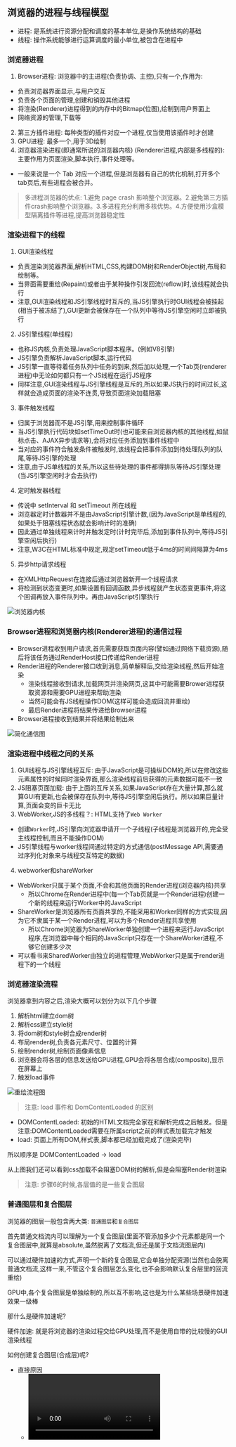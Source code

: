 ## 浏览器的进程与线程模型
- 进程: 是系统进行资源分配和调度的基本单位,是操作系统结构的基础
- 线程: 操作系统能够进行运算调度的最小单位,被包含在进程中

### 浏览器进程
1. Browser进程: 浏览器中的主进程(负责协调、主控),只有一个,作用为:
  - 负责浏览器界面显示,与用户交互
  - 负责各个页面的管理,创建和销毁其他进程
  - 将渲染(Renderer)进程得到的内存中的Bitmap(位图),绘制到用户界面上
  - 网络资源的管理,下载等
2. 第三方插件进程: 每种类型的插件对应一个进程,仅当使用该插件时才创建
3. GPU进程: 最多一个,用于3D绘制
4. 浏览器渲染进程(即通常所说的浏览器内核) (Renderer进程,内部是多线程的): 主要作用为页面渲染,脚本执行,事件处理等。
  - 一般来说是一个 Tab 对应一个进程,但是浏览器有自己的优化机制,打开多个tab页后,有些进程会被合并。

> 多进程浏览器的优点: 1.避免 page crash 影响整个浏览器。2.避免第三方插件crash影响整个浏览器。3.多进程充分利用多核优势。4.方便使用沙盒模型隔离插件等进程,提高浏览器稳定性
### 渲染进程下的线程
1. GUI渲染线程
  - 负责渲染浏览器界面,解析HTML,CSS,构建DOM树和RenderObject树,布局和绘制等。
  - 当界面需要重绘(Repaint)或者由于某种操作引发回流(reflow)时,该线程就会执行
  - 注意,GUI渲染线程和JS引擎线程时互斥的,当JS引擎执行时GUI线程会被挂起(相当于被冻结了),GUI更新会被保存在一个队列中等待JS引擎空闲时立即被执行
2. JS引擎线程(单线程)
  - 也称JS内核,负责处理JavaScript脚本程序。(例如V8引擎)
  - JS引擎负责解析JavaScript脚本,运行代码
  - JS引擎一直等待着任务队列中任务的到来,然后加以处理,一个Tab页(renderer进程)中无论如何都只有一个JS线程在运行JS程序
  - 同样注意,GUI渲染线程与JS引擎线程是互斥的,所以如果JS执行的时间过长,这样就会造成页面的渲染不连贯,导致页面渲染加载阻塞
3. 事件触发线程
  - 归属于浏览器而不是JS引擎,用来控制事件循环
  - 当JS引擎执行代码块如setTimeOut时(也可能来自浏览器内核的其他线程,如鼠标点击、AJAX异步请求等),会将对应任务添加到事件线程中
  - 当对应的事件符合触发条件被触发时,该线程会把事件添加到待处理队列的队尾,等待JS引擎的处理
  - 注意,由于JS单线程的关系,所以这些待处理的事件都得排队等待JS引擎处理(当JS引擎空闲时才会去执行)
4. 定时触发器线程
  - 传说中 setInterval 和 setTimeout 所在线程
  - 浏览器定时计数器并不是由JavaScript引擎计数,(因为JavaScript是单线程的,如果处于阻塞线程状态就会影响计时的准确)
  - 因此通过单独线程来计时并触发定时(计时完毕后,添加到事件队列中,等待JS引擎空闲后执行)
  - 注意,W3C在HTML标准中规定,规定setTimeout低于4ms的时间间隔算为4ms
5. 异步http请求线程
  - 在XMLHttpRequest在连接后通过浏览器新开一个线程请求
  - 将检测到状态变更时,如果设置有回调函数,异步线程就产生状态变更事件,将这个回调再放入事件队列中。再由JavaScript引擎执行

![浏览器内核](./pic/browser1.webp)

### Browser进程和浏览器内核(Renderer进程)的通信过程
- Browser进程收到用户请求,首先需要获取页面内容(譬如通过网络下载资源),随后将该任务通过RenderHost接口传递给Render进程
- Render进程的Renderer接口收到消息,简单解释后,交给渲染线程,然后开始渲染
   - 渲染线程接收到请求,加载网页并渲染网页,这其中可能需要Brower进程获取资源和需要GPU进程来帮助渲染
   - 当然可能会有JS线程操作DOM(这样可能会造成回流并重绘)
   - 最后Render进程将结果传递给Browser进程
- Browser进程接收到结果并将结果绘制出来

![简化通信图](./pic/browser2.webp)
### 渲染进程中线程之间的关系
1. GUI线程与JS引擎线程互斥: 由于JavaScript是可操纵DOM的,所以在修改这些元素属性的时候同时渲染界面,那么渲染线程前后获得的元素数据可能不一致
2. JS阻塞页面加载: 由于上面的互斥关系,如果JavaScript存在大量计算,那么就算GUI有更新,也会被保存在队列中,等待JS引擎空闲后执行。所以如果巨量计算,页面会变的巨卡无比
3. WebWorker,JS的多线程？: HTML支持了`Web Worker`
  - 创建`Worker`时,JS引擎向浏览器申请开一个子线程(子线程是浏览器开的,完全受主线程控制,而且不能操作DOM)
  - JS引擎线程与worker线程间通过特定的方式通信(postMessage API,需要通过序列化对象来与线程交互特定的数据)
4. webworker和shareWorker
  - WebWorker只属于某个页面,不会和其他页面的Render进程(浏览器内核)共享
     - 所以Chrome在Render进程中(每一个Tab页就是一个Render进程)创建一个新的线程来运行Worker中的JavaScript
  - ShareWorker是浏览器所有页面共享的,不能采用和Worker同样的方式实现,因为它不隶属于某一个Render进程,可以为多个Render进程共享使用
     - 所以Chrome浏览器为ShareWorker单独创建一个进程来运行JavaScript程序,在浏览器中每个相同的JavaScript只存在一个ShareWorker进程,不够它创建多少次
  - 可以看书来SharedWorker由独立的进程管理,WebWorker只是属于render进程下的一个线程

### 浏览器渲染流程
浏览器拿到内容之后,渲染大概可以划分为以下几个步骤
1. 解析html建立dom树
2. 解析css建立style树
3. 将dom树和style树合成render树
4. 布局render树,负责各元素尺寸、位置的计算
5. 绘制render树,绘制页面像素信息
6. 浏览器会将各层的信息发送给GPU进程,GPU会将各层合成(composite),显示在屏幕上
7. 触发load事件

![重绘流程图](./pic/draw.webp)

> 注意: load 事件和 DomContentLoaded 的区别

- DOMContentLoaded: 初始的HTML文档完全家在和解析完成之后触发。但是注意:DOMContentLoaded需要在所属script之前的样式表加载完才触发
- load: 页面上所有DOM,样式表,脚本都已经加载完成了(渲染完毕)

所以顺序是 DOMContentLoaded -> load

从上图我们还可以看到css加载不会阻塞DOM树的解析,但是会阻塞Render树渲染

> 注意: 步骤6的时候,各层值的是一些复合图层

### 普通图层和复合图层
浏览器的图层一般包含两大类: `普通图层`和`复合图层`

首先普通文档流内可以理解为一个复合图层(里面不管添加多少个元素都是同一个复合图层中,就算是absolute,虽然脱离了文档流,但还是属于文档流图层内)

可以通过硬件加速的方式,声明一个新的复合图层,它会单独分配资源(当然也会脱离普通文档流,这样一来,不管这个复合图层怎么变化,也不会影响默认复合层里的回流重绘)

GPU中,各个复合图层是单独绘制的,所以互不影响,这也是为什么某些场景硬件加速效果一级棒

那什么是硬件加速呢?

硬件加速: 就是将浏览器的渲染过程交给GPU处理,而不是使用自带的比较慢的GUI渲染线程

如何创建复合图层(合成层)呢?

- 直接原因
   - <video><iframe><canvas><webgl>等元素
   - 3d或透视变换css属性,比如translate3d,translateZ等等
   - 混合插件 (比如flash)
   - position: fixed
   - 对 opacity/transform/filter/backdropfilter应用了animation或者transition
   - will-change设置opacity/transform/top/left/bottom/right(其中top/left等需要设置明确的定位属性,比如relative等)
- 其他元素原因
   - 有合成层后代同时本身有 transform/opacity(小于1)/mask/fliter/reflection/overflow不为visible
   - 有z-index小与当前元素的兄弟合成层元素
  
一般来说想要硬件加速使用`transform: translateZ(0)`或者`transform:translate3d(0,0,0)`或者设置`will-change`等

因为其他元素会导致生成很多复合图层,所以浏览器会进行层压缩

![层压缩](./pic/cen.png)

这里绿色是一个复合图层之后粉色和淡蓝色就变成了复合图层(因为z-index大于绿色)但是这个时候粉色和淡蓝色就会进行合成成为一个图层(层压缩),这是因为如果每个复合图层都要消耗GPU这不是严重影响性能了吗。所以会有层压缩来防止过度复合图层出现层爆炸(大量额外合成层)的原因

虽然会有层压缩来防止层爆炸,但是有些情况浏览器是无法进行层压缩的,所以我们应该避免
- 层压缩会打破渲染顺序的压缩
- video元素
- iframe、plugin的渲染层
- 有reflection属性的渲染层
- 有blend mode属性的渲染层
- 渲染层同复合图层有裁剪容器时(比如overflow:hidden)
- 相对于复合图层滚动的渲染层
- 两个要合成的复合图层有不同opacity/transform/filter值的父级
- 正在执行动画的复合图层

### 从Event Loop谈JS的运行机制
JS执行是单线程但是浏览器进行运行JS时是用多线程的
- JS引擎线程
- 事件触发线程
- 定时触发器线程
- http请求线程

Event Loop

- JS分为同步任务和异步任务
- 同步任务都在JS引擎线程上至下,形成一个主执行栈
- 当定时触发器线程等待一端时间后将任务放到事件触发线程的任务队列汇总
- 主线程之外,事件触发线程管理一个任务队列,只要异步有了运行结果,就会在任务队列中放置一个事件
- 一旦执行栈中所有同步任务执行完成(此时JS引擎空闲),系统就会读取任务队列,将可运行的异步任务添加到可执行栈中,开始执行


![事件队列1](./pic/queue1.webp)
![事件队列2](./pic/queue2.webp)

定时器

- 当使用计时器时,它需要定时器线程计时,计时完成之后就会将特定的事件推入到事件触发线程的队列中
- setTimeout被W3C标准中规定最低4ms如果低于4ms也算4ms
- setInterval每次精准隔一段时间就会推入一个事件,所以如果JS主执行栈逻辑复杂,可能setInterval会一瞬间全部执行
- setTimeout是计时到后推入事件队列,然后执行一段时间之后会继续setTimeout
- 所以目前认为的最佳方案是用setTimeout代替setInterval或者特殊情况使用requestAnimation

### macrotask(宏任务)和microtask(微任务)

- macrotask: 每次执行栈执行的代码就是一个宏任务(包括每次从事件队列中获取一个事件回调并放到执行栈中执行)
   - 每一个task会从头到尾将这个任务执行完毕,不会执行其他
   - 浏览器为了能够让JS内部和DOM任务能够有序的执行,会在一个task执行结束后,在一个task执行开始前,对页面进行重新渲染
   - 除了MutationObserver和Promise().then()和process.nextTick的所有
   ```
   task -> 渲染 -> task -> 渲染
   ```
- microtask: 可以理解当前task执行结束之后立即执行的任务
   - 也就是说在当前task后下一个task前,在渲染之前
   - 所以它的响应速度相比setTimeout更快,因为无需等渲染
   - 也就是说,在某一个macrotask执行完后,就会在它执行期间产生的所有microtask都执行完毕
   - 微任务是有优先级的 process.nextTick > promise.then() > MutationObserver

> 注意: 虽然click的回调是一个宏任务但是它会导致事件同步分发比如

```
document.body.onclick = () => {console.log(1)};
document.body.click();
console.log(2)
```
这里会先打印1后打印2

![task](./pic/task.webp)

### 使用MutationObserver实现microtask

MutationObserver可以用来实现microtask(虽然它属于microtask,但是它的优先级略小于Promise,一般是promise不支持才会使用MutationObserver)

是一个H5的新特性,作用是监听一个DOM的的变动,当DOM发生变动后,MutationObserver就会得到通知
```
let context = 1;
const nextTickHander = () => {console.log(123)};
const observer = new MutationObserver(nextTickHander)
const dom = document.createTextNode(String(context));
observer.observe(dom, { characterData: true });
const timeFun = () => {
  context = (context+1)%2;
  dom.data = String(context)
}
```
// 每次调用timeFun都会向微任务队列汇总